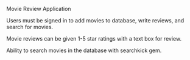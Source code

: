 Movie Review Application

Users must be signed in to add movies to database, write reviews, and search for movies.

Movie reviews can be given 1-5 star ratings with a text box for review.

Ability to search movies in the database with searchkick gem.